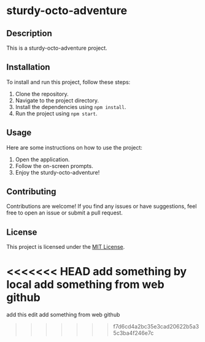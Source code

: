 # sturdy-octo-adventure
## Description

This is a sturdy-octo-adventure project.

## Installation

To install and run this project, follow these steps:

1. Clone the repository.
2. Navigate to the project directory.
3. Install the dependencies using `npm install`.
4. Run the project using `npm start`.

## Usage

Here are some instructions on how to use the project:

1. Open the application.
2. Follow the on-screen prompts.
3. Enjoy the sturdy-octo-adventure!

## Contributing

Contributions are welcome! If you find any issues or have suggestions, feel free to open an issue or submit a pull request.

## License

This project is licensed under the [MIT License](LICENSE).

<<<<<<< HEAD
add something by local
add something from web github
=======
add this edit
add something from web github
>>>>>>> f7d6cd4a2bc35e3cad20622b5a35c3ba4f246e7c
